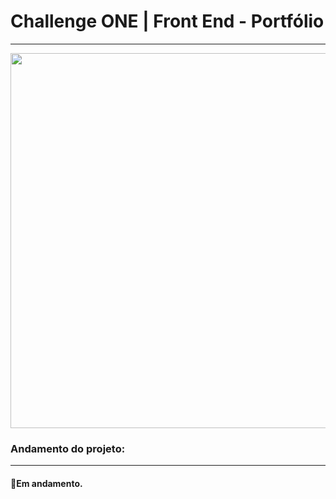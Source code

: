 # Challenge ONE | Front End - Portfólio
---

<p align="center" >
     <img width="600" heigth="600" src="https://user-images.githubusercontent.com/101413385/168887837-b6d26532-6782-48dc-92eb-e48bf6c57a15.png">
</p>

###  Andamento do projeto:
---
#### 🔹Em andamento.


